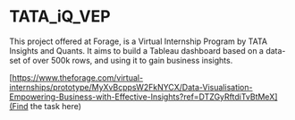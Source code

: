 # TATA_iQ_VEP
This project offered at Forage, is a Virtual Internship Program by TATA Insights and Quants. It aims to build a Tableau dashboard based on a data-set of over 500k rows, and using it to gain business insights.

[https://www.theforage.com/virtual-internships/prototype/MyXvBcppsW2FkNYCX/Data-Visualisation-Empowering-Business-with-Effective-Insights?ref=DTZGyRftdiTvBtMeX](Find the task here)
